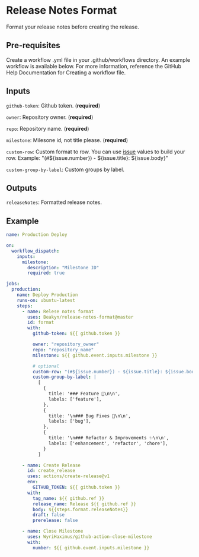 # Release Notes Format

Format your release notes before creating the release.

## Pre-requisites

Create a workflow .yml file in your .github/workflows directory. An example workflow is available below. For more information, reference the GitHub Help Documentation for Creating a workflow file.

## Inputs

`github-token`: Github token. (**required**)

`owner`: Repository owner. (**required**)

`repo`: Repository name. (**required**)

`milestone`: Milesone id, not title please. (**required**)

`custom-row`: Custom format to row. You can use [issue](https://docs.github.com/en/free-pro-team@latest/rest/reference/issues#get-an-issue) values ​​to build your row. Example: "(#${issue.number}) - ${issue.title}: ${issue.body}"

`custom-group-by-label`: Custom groups by label.

## Outputs

`releaseNotes`: Formatted release notes.

## Example

```yaml
name: Production Deploy

on:
  workflow_dispatch:
    inputs:
      milestone:
        description: "Milestone ID"
        required: true

jobs:
  production:
    name: Deploy Production
    runs-on: ubuntu-latest
    steps:
      - name: Relese notes format
        uses: Beakyn/release-notes-format@master
        id: format
        with:
          github-token: ${{ github.token }}

          owner: "repository_owner"
          repo: "repository_name"
          milestone: ${{ github.event.inputs.milestone }}

          # optional
          custom-row: "(#${issue.number}) - ${issue.title}: ${issue.body}"
          custom-group-by-label: |
            [
              {
                title: '### Feature 🎉\n\n',
                labels: ['feature'],
              },
              {
                title: '\n### Bug Fixes 🐛\n\n',
                labels: ['bug'],
              },
              {
                title: '\n### Refactor & Improvements ✨\n\n',
                labels: ['enhancement', 'refactor', 'chore'],
              }
            ]

      - name: Create Release
        id: create_release
        uses: actions/create-release@v1
        env:
          GITHUB_TOKEN: ${{ github.token }}
        with:
          tag_name: ${{ github.ref }}
          release_name: Release ${{ github.ref }}
          body: ${{steps.format.releaseNotes}}
          draft: false
          prerelease: false

      - name: Close Milestone
        uses: WyriHaximus/github-action-close-milestone
        with:
          number: ${{ github.event.inputs.milestone }}
```
